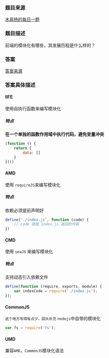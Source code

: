 ### 题目来源
[木易杨的每日一题](https://github.com/Advanced-Frontend/Daily-Interview-Question/issues/28)

### 题目描述
前端的模块化有哪些，其发展历程是什么样的？

### 答案
[答案来源](https://github.com/Advanced-Frontend/Daily-Interview-Question/issues/28#issuecomment-470043656)

### 答案具体描述
#### IIFE
使用自执行函数来编写模块化
##### 特点
**在一个单独的函数作用域中执行代码，避免变量冲突**
```js
(function () {
    return {
        data: []
    }
})()
```

#### AMD
使用 `requireJS`来编写模块化
##### 特点
依赖必须提前声明好
```js
define('./index.js', function (code) {
    // code 就是 index.js 返回的内容
})
```

#### CMD
使用 `seaJS` 来编写模块化
##### 特点
支持动态引入依赖文件
```js
define(function (require, exports, module) {
    var indexCode = require('./index.js');
});
```

#### CommonJS
`这个地方写得有点少，回头补充`
`nodejs`中自带的模块化
```js
var fs = require('fs');
```

#### UMD
兼容`AMD`，`CommonJS`模块化语法